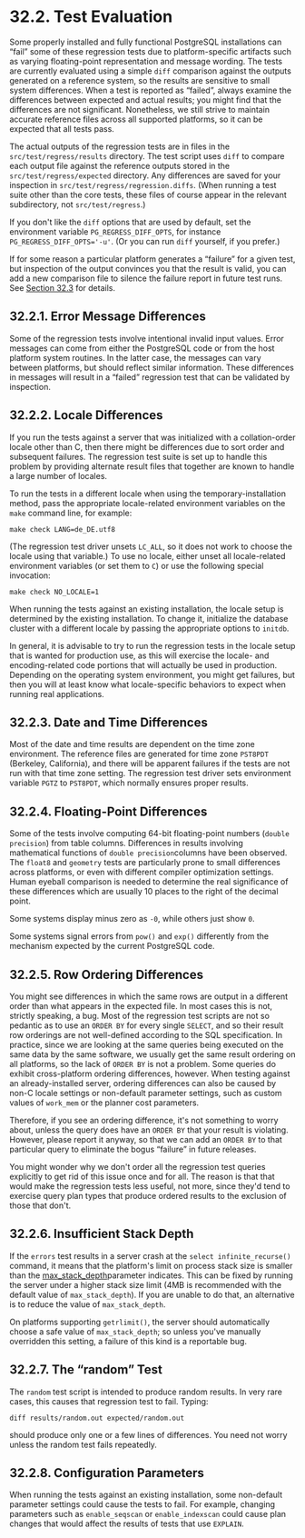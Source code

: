 # 32.2. Test Evaluation

Some properly installed and fully functional PostgreSQL installations can “fail” some of these regression tests due to platform-specific artifacts such as varying floating-point representation and message wording. The tests are currently evaluated using a simple `diff` comparison against the outputs generated on a reference system, so the results are sensitive to small system differences. When a test is reported as “failed”, always examine the differences between expected and actual results; you might find that the differences are not significant. Nonetheless, we still strive to maintain accurate reference files across all supported platforms, so it can be expected that all tests pass.

The actual outputs of the regression tests are in files in the `src/test/regress/results` directory. The test script uses `diff` to compare each output file against the reference outputs stored in the `src/test/regress/expected` directory. Any differences are saved for your inspection in `src/test/regress/regression.diffs`. \(When running a test suite other than the core tests, these files of course appear in the relevant subdirectory, not `src/test/regress`.\)

If you don't like the `diff` options that are used by default, set the environment variable `PG_REGRESS_DIFF_OPTS`, for instance `PG_REGRESS_DIFF_OPTS='-u'`. \(Or you can run `diff` yourself, if you prefer.\)

If for some reason a particular platform generates a “failure” for a given test, but inspection of the output convinces you that the result is valid, you can add a new comparison file to silence the failure report in future test runs. See [Section 32.3](https://www.postgresql.org/docs/10/static/regress-variant.html) for details.

## 32.2.1. Error Message Differences

Some of the regression tests involve intentional invalid input values. Error messages can come from either the PostgreSQL code or from the host platform system routines. In the latter case, the messages can vary between platforms, but should reflect similar information. These differences in messages will result in a “failed” regression test that can be validated by inspection.

## 32.2.2. Locale Differences

If you run the tests against a server that was initialized with a collation-order locale other than C, then there might be differences due to sort order and subsequent failures. The regression test suite is set up to handle this problem by providing alternate result files that together are known to handle a large number of locales.

To run the tests in a different locale when using the temporary-installation method, pass the appropriate locale-related environment variables on the `make` command line, for example:

```text
make check LANG=de_DE.utf8
```

\(The regression test driver unsets `LC_ALL`, so it does not work to choose the locale using that variable.\) To use no locale, either unset all locale-related environment variables \(or set them to `C`\) or use the following special invocation:

```text
make check NO_LOCALE=1
```

When running the tests against an existing installation, the locale setup is determined by the existing installation. To change it, initialize the database cluster with a different locale by passing the appropriate options to `initdb`.

In general, it is advisable to try to run the regression tests in the locale setup that is wanted for production use, as this will exercise the locale- and encoding-related code portions that will actually be used in production. Depending on the operating system environment, you might get failures, but then you will at least know what locale-specific behaviors to expect when running real applications.

## 32.2.3. Date and Time Differences

Most of the date and time results are dependent on the time zone environment. The reference files are generated for time zone `PST8PDT` \(Berkeley, California\), and there will be apparent failures if the tests are not run with that time zone setting. The regression test driver sets environment variable `PGTZ` to `PST8PDT`, which normally ensures proper results.

## 32.2.4. Floating-Point Differences

Some of the tests involve computing 64-bit floating-point numbers \(`double precision`\) from table columns. Differences in results involving mathematical functions of `double precision`columns have been observed. The `float8` and `geometry` tests are particularly prone to small differences across platforms, or even with different compiler optimization settings. Human eyeball comparison is needed to determine the real significance of these differences which are usually 10 places to the right of the decimal point.

Some systems display minus zero as `-0`, while others just show `0`.

Some systems signal errors from `pow()` and `exp()` differently from the mechanism expected by the current PostgreSQL code.

## 32.2.5. Row Ordering Differences

You might see differences in which the same rows are output in a different order than what appears in the expected file. In most cases this is not, strictly speaking, a bug. Most of the regression test scripts are not so pedantic as to use an `ORDER BY` for every single `SELECT`, and so their result row orderings are not well-defined according to the SQL specification. In practice, since we are looking at the same queries being executed on the same data by the same software, we usually get the same result ordering on all platforms, so the lack of `ORDER BY` is not a problem. Some queries do exhibit cross-platform ordering differences, however. When testing against an already-installed server, ordering differences can also be caused by non-C locale settings or non-default parameter settings, such as custom values of `work_mem` or the planner cost parameters.

Therefore, if you see an ordering difference, it's not something to worry about, unless the query does have an `ORDER BY` that your result is violating. However, please report it anyway, so that we can add an `ORDER BY` to that particular query to eliminate the bogus “failure” in future releases.

You might wonder why we don't order all the regression test queries explicitly to get rid of this issue once and for all. The reason is that that would make the regression tests less useful, not more, since they'd tend to exercise query plan types that produce ordered results to the exclusion of those that don't.

## 32.2.6. Insufficient Stack Depth

If the `errors` test results in a server crash at the `select infinite_recurse()` command, it means that the platform's limit on process stack size is smaller than the [max\_stack\_depth](https://www.postgresql.org/docs/10/static/runtime-config-resource.html#GUC-MAX-STACK-DEPTH)parameter indicates. This can be fixed by running the server under a higher stack size limit \(4MB is recommended with the default value of `max_stack_depth`\). If you are unable to do that, an alternative is to reduce the value of `max_stack_depth`.

On platforms supporting `getrlimit()`, the server should automatically choose a safe value of `max_stack_depth`; so unless you've manually overridden this setting, a failure of this kind is a reportable bug.

## 32.2.7. The “random” Test

The `random` test script is intended to produce random results. In very rare cases, this causes that regression test to fail. Typing:

```text
diff results/random.out expected/random.out
```

should produce only one or a few lines of differences. You need not worry unless the random test fails repeatedly.

## 32.2.8. Configuration Parameters

When running the tests against an existing installation, some non-default parameter settings could cause the tests to fail. For example, changing parameters such as `enable_seqscan` or `enable_indexscan` could cause plan changes that would affect the results of tests that use `EXPLAIN`.

